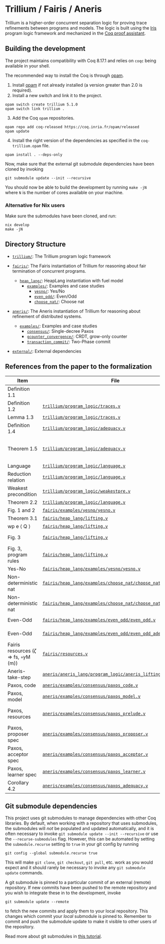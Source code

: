 # Trillium / Fairis / Aneris

Trillium is a higher-order concurrent separation logic for proving trace
refinements between programs and models. The logic is built using the
[Iris](https://iris-project.org) program logic framework and mechanized in the
[Coq proof assistant](https://coq.inria.fr/).

## Building the development

The project maintains compatibility with Coq 8.17.1 and relies on `coqc` being
available in your shell.

The recommended way to install the Coq is through [opam](https://opam.ocaml.org/doc/Install.html).

1. Install [opam](https://opam.ocaml.org/doc/Install.html) if not already
   installed (a version greater than 2.0 is required).
2. Install a new switch and link it to the project.
```
opam switch create trillium 5.1.0
opam switch link trillium .
```
3. Add the Coq `opam` repositories.
```
opam repo add coq-released https://coq.inria.fr/opam/released
opam update
```
4. Install the right version of the dependencies as specified in the
   `coq-trillium.opam` file.
```
opam install . --deps-only
```

Now, make sure that the external git submodule dependencies have been cloned by
invoking
```
git submodule update --init --recursive
```

You should now be able to build the development by running `make -jN` where `N`
is the number of cores available on your machine.

### Alternative for Nix users

Make sure the submodules have been cloned, and run:

```
nix develop
make -jN
```

## Directory Structure

- [`trillium/`](trillium/): The Trillium program logic framework

- [`fairis/`](fairis/): The Fairis instantiation of Trillium for reasoning
  about fair termination of concurrent programs.
  + [`heap_lang/`](fairis/heap_lang/): HeapLang instantiation with fuel model
    * [`examples/`](fairis/heap_lang/examples/): Examples and case studies
      - [`yesno/`](fairis/heap_lang/examples/yesno): Yes/No
      - [`even_odd/`](fairis/heap_lang/examples/even_odd): Even/Odd
      - [`choose_nat/`](fairis/heap_lang/examples/choose_nat): Choose nat
  
- [`aneris/`](aneris/): The Aneris instantiation of Trillium for reasoning about
    refinement of distributed systems.
  + [`examples/`](aneris/examples/): Examples and case studies
    * [`consensus/`](aneris/examples/consensus): Single-decree Paxos
    * [`gcounter_convergence/`](aneris/examples/consensus): CRDT, grow-only counter
    * [`transaction_commit/`](aneris/examples/transaction_commit): Two-Phase commit

- [`external/`](external/): External dependencies


## References from the paper to the formalization
| Item                  | File                                                                                                     | Name                                                                                                                    |
|-----------------------|----------------------------------------------------------------------------------------------------------|-------------------------------------------------------------------------------------------------------------------------|
| Definition 1.1        |                                                                                                          |                                                                                                                         |
| Definition 1.2        | [`trillium/program_logic/traces.v`](trillium/program_logic/traces.v)                                     | `continued_simulation`                                                                                                  |
| Lemma 1.3             | [`trillium/program_logic/traces.v`](trillium/program_logic/traces.v)                                     | `produced_inf_aux_trace_valid_inf`                                                                                      |
| Definition 1.4        | [`trillium/program_logic/adequacy.v`](trillium/program_logic/adequacy.v)                                 | `rel_finitary`                                                                                                          |
| Theorem 1.5           | [`trillium/program_logic/adequacy.v`](trillium/program_logic/adequacy.v)                                 | morally `simulation_correspondence_multiple`, otherwise Cleaveland and Sokolsky 2021                                    |
| Language              | [`trillium/program_logic/language.v`](trillium/program_logic/language.v)                                 | `language`                                                                                                              |
| Reduction relation    | [`trillium/program_logic/language.v`](trillium/program_logic/language.v)                                 | `locale_step`                                                                                                           |
| Weakest precondition  | [`trillium/program_logic/weakestpre.v`](trillium/program_logic/weakestpre.v)                             | `wp_def`                                                                                                                |
| Theorem 2.2           | [`trillium/program_logic/language.v`](trillium/program_logic/language.v)                                 | `wp_strong_adequacy`                                                                                                    |
| Fig. 1 and 2          | [`fairis/examples/yesno/yesno.v`](fairis/examples/yesno/yesno.v)                                         | `yes`, `no`, `start`, `the_model`                                                                                       |
| Theorem 3.1           | [`fairis/heap_lang/lifting.v`](fairis/heap_lang/lifting.v)                                               | `simulation_adequacy`                                                                                                   |
| wp e ⟨ Q ⟩            | [`fairis/heap_lang/lifting.v`](fairis/heap_lang/lifting.v)                                               | `sswp`                                                                                                                  |
| Fig. 3                | [`fairis/heap_lang/lifting.v`](fairis/heap_lang/lifting.v)                                               | `wp_step_fuel`, `wp_role_dealloc`, `wp_step_model`, `wp_role_fork`                                                      |
| Fig. 3, program rules | [`fairis/heap_lang/lifting.v`](fairis/heap_lang/lifting.v)                                               | `wp_alloc`, `wp_store`, `wp_cmpxchg_suc`, `wp_cmpxchg_fail` `sswp_pure_step`                                            |
| Yes-No                | [`fairis/heap_lang/examples/yesno/yesno.v`](fairis/heap_lang/examples/yesno/yesno.v)                                         | `yes_no_inv`, `yes_spec`, `no_spec`                                                                                     |
| Non-deterministic nat | [`fairis/heap_lang/examples/choose_nat/choose_nat.v`](fairis/heap_lang/examples/choose_nat/choose_nat.v)                     | `choose_nat_inv`, `choose_nat_spec`                                                                             |
| Non-deterministic nat | [`fairis/heap_lang/examples/choose_nat/choose_nat_adequacy.v`](fairis/heap_lang/examples/choose_nat/choose_nat.v)                     | `ξ_cn`    |
| Even-Odd              | [`fairis/heap_lang/examples/even_odd/even_odd.v`](fairis/heap_lang/examples/even_odd/even_odd.v)                             | `start`, `the_model`, `evenodd_inv` `start_spec`                                                                        |
| Even-Odd              | [`fairis/heap_lang/examples/even_odd/even_odd_adequacy.v`](fairis/heap_lang/examples/even_odd/even_odd_adequacy.v)           | `evenodd_mdl_progress`, `evenodd_mdl_mono`, `ξ_evenodd_trace`                                                           |
| Fairis resources (𝜁 ⇒ fs, ◦𝛾M (m))      | [`fairis/resources.v`](fairis/resources.v) | `has_fuels 𝜁 fs`, `frag_model_is m` |
| Aneris-take-step      | [`aneris/aneris_lang/program_logic/aneris_lifting.v`](aneris/aneris_lang/program_logic/aneris_lifting.v) | `aneris_wp_atomic_take_step_model_alt`                                                                                  |
| Paxos, code           | [`aneris/examples/consensus/paxos_code.v`](aneris/examples/consensus/paxos_code.v)                       | `acceptor`, `proposer`, `learner`, `client`                                                                             |
| Paxos, model          | [`aneris/examples/consensus/paxos_model.v`](aneris/examples/consensus/paxos_model.v)                     | `PNext`, `paxos_correct`                                                                                                |
| Paxos, resources      | [`aneris/examples/consensus/paxos_prelude.v`](aneris/examples/consensus/paxos_prelude.v)                 | `msgs_auth`, `msgs_elem_of`, `maxBal_auth`, `maxBal_frag`, `maxVal_auth`, `maxVal_frag`, `pending`, `shot`, `paxos_inv` |
| Paxos, proposer spec  | [`aneris/examples/consensus/paxos_proposer.v`](aneris/examples/consensus/paxos_proposer.v)               | `proposer_spec`                                                                                                         |
| Paxos, acceptor spec  | [`aneris/examples/consensus/paxos_acceptor.v`](aneris/examples/consensus/paxos_acceptor.v)               | `acceptor_spec`                                                                                                         |
| Paxos, learner spec   | [`aneris/examples/consensus/paxos_learner.v`](aneris/examples/consensus/paxos_learner.v)                 | `learner_spec`                                                                                                          |
| Corollary 4.2         | [`aneris/examples/consensus/paxos_adequacy.v`](aneris/examples/consensus/paxos_adequacy.v)               | `simulates`, `paxos_correct_impl`                                                                                       |

## Git submodule dependencies

This project uses git submodules to manage dependencies with other Coq
libraries. By default, when working with a repository that uses submodules, the
submodules will *not* be populated and updated automatically, and it is often
necessary to invoke `git submodule update --init --recursive` or use the
`--recurse-submodules` flag. However, this can be automated by setting the
`submodule.recurse` setting to `true` in your git config by running

    git config --global submodule.recurse true

This will make `git clone`, `git checkout`, `git pull`, etc. work as you would
expect and it should rarely be necessary to invoke any `git submodule update`
commands.

A git submodule is pinned to a particular commit of an external (remote)
repository. If new commits have been pushed to the remote repository and you
wish to integrate these in to the development, invoke

    git submodule update --remote

to fetch the new commits and apply them to your local repository. This changes
which commit your *local* submodule is pinned to. Remember to commit and push
the submodule update to make it visible to other users of the repository.

Read more about git submodules in [this
tutorial](https://git-scm.com/book/en/v2/Git-Tools-Submodules).
